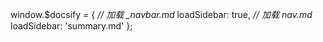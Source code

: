 window.$docsify = {  *// 加载 _navbar.md*  loadSidebar: true,   *// 加载 nav.md*  loadSidebar: 'summary.md' };